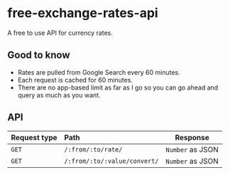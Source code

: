 # free-exchange-rates-api

A free to use API for currency rates.

## Good to know

- Rates are pulled from Google Search every 60 minutes.
- Each request is cached for 60 minutes.
- There are no app-based limit as far as I go so you can go ahead and query as much as you want.

## API

| Request type  |  Path                          | Response           |
| --------------|:-------------------------------|:------------------:|
| `GET`         | ``/:from/:to/rate/``           | ``Number`` as JSON |
| `GET`         | ``/:from/:to/:value/convert/`` | ``Number`` as JSON |
